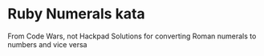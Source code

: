 # Ruby Numerals kata

From Code Wars, not Hackpad
Solutions for converting Roman numerals to numbers and vice versa
